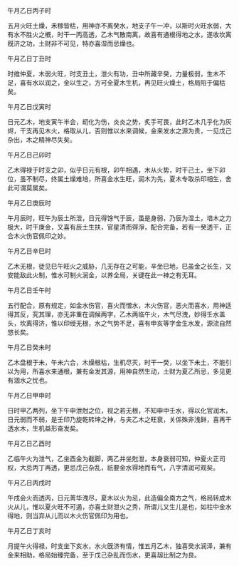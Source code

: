 午月乙日丙子时

五月火旺土燥，禾稼皆枯，用神亦不离癸水，地支子午一冲，以斯时火旺水弱，大有水不胜火之槪，时干一丙高透，乙木气散南离，故喜有通根得地之水，遂收坎离旣济之功，土财非不可见，特亦喜湿而忌燥也。

午月乙日丁丑时

时维仲夏，木弱火旺，时支丑土，泄火有功，丑中所藏辛癸，力量极弱，生木不足，喜有水以润之，金以生之，方可全夏木生机，再见旺火燥土，格局陷于偏枯矣。

午月乙日戊寅时

日元乙木，地支寅午半会，刧化为伤，炎炎之势，炙手可畏，此时乙木几乎化为灰烬，干支再见木火，格取从儿，否则惟以水来调候，金来发水之源为贵，一见戊己杂出，木之精神尽失矣。

午月乙日己卯时

乙木得禄于时支之卯，似乎日元有根，卯午相遇，木从火势，时干己土，坐下卯位，虽不制尽，终属土燥难培，所喜金水生旺，润木为先，夏木专取杀印相生，舍此可谓莫属矣。

午月乙日庚辰时

午月辰时，旺午为辰土所泄，日元得馀气于辰，虽是身弱，乃辰为湿土，培木之力极大，时干庚金，又喜有辰土生扶，官星清而得淨，配合完备，若有一癸透干，正合木火伤官佩印之妙。

午月乙日辛巳时

乙木无根，徒见巳午旺火之威胁，几无存在之可能，辛坐巳地，巳虽金之长生，又安能敌此火制，惟水可制火润金，以养全局，关键在此一神之有无耳。

午月乙日壬午时

五行配合，原有规定，如金水伤官，喜火而憎水，木火伤官，恶火而喜水，用神适得其反，究其理，亦无非重在调候两字，乙木两临午火，木气尽洩，妙得壬水盖头，坎离得济，惟以印绶无根，水之气势不足，喜有申亥等字金生水发，源流自然悠长矣。

午月乙日癸未时

乙木盘根于未，午未六合，木燥根枯，生机尽灭，时干一癸，以坐下未土，不能引以为用，所喜水来通根，兼有金发其源，用神自然生动，土财为夏乙所忌，多见更有涸水之忧也。

午月乙日甲申时

日时甲乙两列，坐下午申泄尅之位，视之若无根，不知申中壬水，得以化官润木，日元弱而不弱，是壬印乃旋乾转坤之神，与夫乙木之旺衰，关係殊非浅鲜，喜再干透水木，生机益形奋发矣。

午月乙日乙酉时

乙临午火为泄气，乙坐酉金为截脚，两乙并坐尅泄，本身衰弱可知，仲夏火正司权，大忌丙丁再透，更忌戊己杂乱，祇要金水得地而有气，八字清润可观矣。

午月乙日丙戌时

午戌会火而透丙，日元菁华洩尽，夏木以火为忌，此造偏全南方之气，格局转成木火从儿，惟以夏火旺不可遏，亦喜土财泄火之秀，所谓儿又生儿是也，如柱中金水得地，则当弃从儿而以木火伤官佩印为用也。

午月乙日丁亥时

月提午火得禄，时支坐下亥水，水火旣济有情，惟五月乙木，独喜癸水润泽，兼有金来相助，格局始臻完备，至于戊己杂乱而伤水，更喜刼比制之为良。

